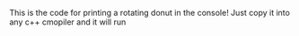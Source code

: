 This is the code for printing a rotating donut in the console! Just copy it into any c++ cmopiler and it will run

